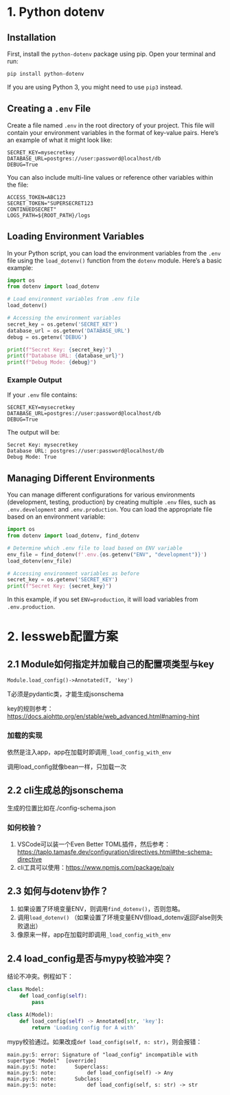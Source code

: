 # 1. Python dotenv

## Installation

First, install the `python-dotenv` package using pip. Open your terminal and run:

```bash
pip install python-dotenv
```

If you are using Python 3, you might need to use `pip3` instead.

## Creating a `.env` File

Create a file named `.env` in the root directory of your project. This file will contain your environment variables in the format of key-value pairs. Here’s an example of what it might look like:

```
SECRET_KEY=mysecretkey
DATABASE_URL=postgres://user:password@localhost/db
DEBUG=True
```

You can also include multi-line values or reference other variables within the file:

```
ACCESS_TOKEN=ABC123
SECRET_TOKEN="SUPERSECRET123
CONTINUEDSECRET"
LOGS_PATH=${ROOT_PATH}/logs
```

## Loading Environment Variables

In your Python script, you can load the environment variables from the `.env` file using the `load_dotenv()` function from the `dotenv` module. Here’s a basic example:

```python
import os
from dotenv import load_dotenv

# Load environment variables from .env file
load_dotenv()

# Accessing the environment variables
secret_key = os.getenv('SECRET_KEY')
database_url = os.getenv('DATABASE_URL')
debug = os.getenv('DEBUG')

print(f"Secret Key: {secret_key}")
print(f"Database URL: {database_url}")
print(f"Debug Mode: {debug}")
```

### Example Output

If your `.env` file contains:

```
SECRET_KEY=mysecretkey
DATABASE_URL=postgres://user:password@localhost/db
DEBUG=True
```

The output will be:

```
Secret Key: mysecretkey
Database URL: postgres://user:password@localhost/db
Debug Mode: True
```

## Managing Different Environments

You can manage different configurations for various environments (development, testing, production) by creating multiple `.env` files, such as `.env.development` and `.env.production`. You can load the appropriate file based on an environment variable:

```python
import os
from dotenv import load_dotenv, find_dotenv

# Determine which .env file to load based on ENV variable
env_file = find_dotenv(f'.env.{os.getenv("ENV", "development")}')
load_dotenv(env_file)

# Accessing environment variables as before
secret_key = os.getenv('SECRET_KEY')
print(f"Secret Key: {secret_key}")
```

In this example, if you set `ENV=production`, it will load variables from `.env.production`.

# 2. lessweb配置方案

## 2.1 Module如何指定并加载自己的配置项类型与key

`Module.load_config()->Annotated(T, 'key')`

T必须是pydantic类，才能生成jsonschema

key的规则参考：https://docs.aiohttp.org/en/stable/web_advanced.html#naming-hint

### 加载的实现

依然是注入app，app在加载时即调用`_load_config_with_env`

调用load_config就像bean一样，只加载一次

## 2.2 cli生成总的jsonschema

生成的位置比如在./config-schema.json

### 如何校验？

1. VSCode可以装一个Even Better TOML插件，然后参考：https://taplo.tamasfe.dev/configuration/directives.html#the-schema-directive
2. cli工具可以使用：https://www.npmjs.com/package/pajv

## 2.3 如何与dotenv协作？

1. 如果设置了环境变量ENV，则调用`find_dotenv()`，否则忽略。
2. 调用`load_dotenv()` （如果设置了环境变量ENV但load_dotenv返回False则失败退出）
3. 像原来一样，app在加载时即调用`_load_config_with_env`

## 2.4 load_config是否与mypy校验冲突？

结论不冲突。例程如下：

```python
class Model:
    def load_config(self):
        pass

class A(Model):
    def load_config(self) -> Annotated[str, 'key']:
        return 'Loading config for A with'
```

mypy校验通过。如果改成`def load_config(self, n: str)`，则会报错：

```
main.py:5: error: Signature of "load_config" incompatible with supertype "Model"  [override]
main.py:5: note:      Superclass:
main.py:5: note:          def load_config(self) -> Any
main.py:5: note:      Subclass:
main.py:5: note:          def load_config(self, s: str) -> str
```